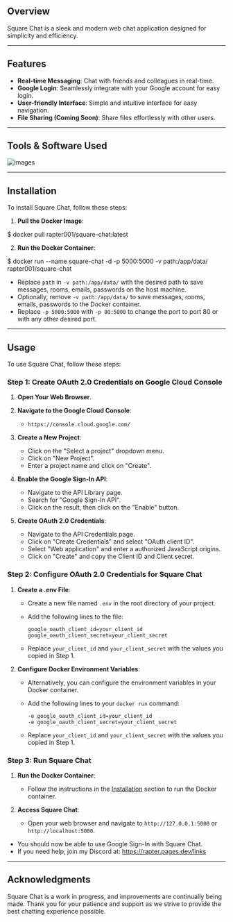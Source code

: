 ## Overview

Square Chat is a sleek and modern web chat application designed for simplicity and efficiency.

---

## Features

- **Real-time Messaging**: Chat with friends and colleagues in real-time.
- **Google Login**: Seamlessly integrate with your Google account for easy login.
- **User-friendly Interface**: Simple and intuitive interface for easy navigation.
- **File Sharing (Coming Soon)**: Share files effortlessly with other users.

---

## Tools & Software Used

![images](https://skillicons.dev/icons?i=python,flask,html,css,js,docker)

---

## Installation

To install Square Chat, follow these steps:

1. **Pull the Docker Image**:

$ docker pull rapter001/square-chat:latest

2. **Run the Docker Container**:

$ docker run --name square-chat -d -p 5000:5000 -v path:/app/data/ rapter001/square-chat

- Replace `path` in `-v path:/app/data/` with the desired path to save messages, rooms, emails, passwords on the host machine.
- Optionally, remove `-v path:/app/data/` to save messages, rooms, emails, passwords to the Docker container.
- Replace `-p 5000:5000` with `-p 80:5000` to change the port to port 80 or with any other desired port.

---

## Usage

To use Square Chat, follow these steps:

### Step 1: Create OAuth 2.0 Credentials on Google Cloud Console

1. **Open Your Web Browser**.
2. **Navigate to the Google Cloud Console**:

   - `https://console.cloud.google.com/`
3. **Create a New Project**:

   - Click on the "Select a project" dropdown menu.
   - Click on "New Project".
   - Enter a project name and click on "Create".
4. **Enable the Google Sign-In API**:

   - Navigate to the API Library page.
   - Search for "Google Sign-In API".
   - Click on the result, then click on the "Enable" button.
5. **Create OAuth 2.0 Credentials**:

   - Navigate to the API Credentials page.
   - Click on "Create Credentials" and select "OAuth client ID".
   - Select "Web application" and enter a authorized JavaScript origins.
   - Click on "Create" and copy the Client ID and Client secret.

### Step 2: Configure OAuth 2.0 Credentials for Square Chat

1. **Create a .env File**:

   - Create a new file named `.env` in the root directory of your project.
   - Add the following lines to the file:

     ```
     google_oauth_client_id=your_client_id
     google_oauth_client_secret=your_client_secret
     ```
   - Replace `your_client_id` and `your_client_secret` with the values you copied in Step 1.
2. **Configure Docker Environment Variables**:

   - Alternatively, you can configure the environment variables in your Docker container.
   - Add the following lines to your `docker run` command:

     ```
     -e google_oauth_client_id=your_client_id
     -e google_oauth_client_secret=your_client_secret
     ```
   - Replace `your_client_id` and `your_client_secret` with the values you copied in Step 1.

### Step 3: Run Square Chat

1. **Run the Docker Container**:

   - Follow the instructions in the [Installation](#installation) section to run the Docker container.
2. **Access Square Chat**:

   - Open your web browser and navigate to `http://127.0.0.1:5000` or `http://localhost:5000`.
- You should now be able to use Google Sign-In with Square Chat.
- If you need help, join my Discord at: <a href="https://rapter.pages.dev/links">https://rapter.pages.dev/links</a>
____________________________________________________

## Acknowledgments

Square Chat is a work in progress, and improvements are continually being made. Thank you for your patience and support as we strive to provide the best chatting experience possible.
